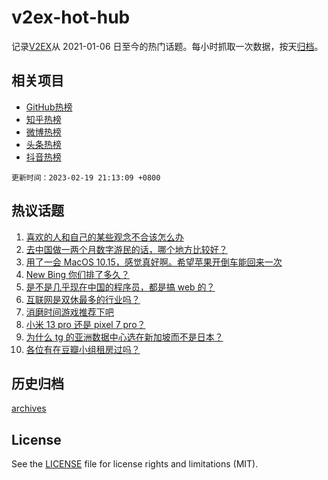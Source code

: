 # v2ex-hot-hub

 记录[V2EX](https://www.v2ex.com/)从 2021-01-06 日至今的热门话题。每小时抓取一次数据，按天[归档](archives)。
 
 ## 相关项目

- [GitHub热榜](https://github.com/lonnyzhang423/github-hot-hub)
- [知乎热榜](https://github.com/lonnyzhang423/zhihu-hot-hub)
- [微博热榜](https://github.com/lonnyzhang423/weibo-hot-hub)
- [头条热榜](https://github.com/lonnyzhang423/toutiao-hot-hub)
- [抖音热榜](https://github.com/lonnyzhang423/douyin-hot-hub)


 `更新时间：2023-02-19 21:13:09 +0800`

## 热议话题

1. [喜欢的人和自己的某些观念不合该怎么办](https://www.v2ex.com/t/917265)
1. [去中国做一两个月数字游民的话，哪个地方比较好？](https://www.v2ex.com/t/917282)
1. [用了一会 MacOS 10.15，感觉真好啊。希望苹果开倒车能回来一次](https://www.v2ex.com/t/917284)
1. [New Bing 你们排了多久？](https://www.v2ex.com/t/917306)
1. [是不是几乎现在中国的程序员，都是搞 web 的？](https://www.v2ex.com/t/917340)
1. [互联网是双休最多的行业吗？](https://www.v2ex.com/t/917294)
1. [消磨时间游戏推荐下吧](https://www.v2ex.com/t/917320)
1. [小米 13 pro 还是 pixel 7 pro？](https://www.v2ex.com/t/917289)
1. [为什么 tg 的亚洲数据中心选在新加坡而不是日本？](https://www.v2ex.com/t/917245)
1. [各位有在豆瓣小组租房过吗？](https://www.v2ex.com/t/917290)

## 历史归档

[archives](archives)

## License

See the [LICENSE](LICENSE) file for license rights and limitations (MIT).
